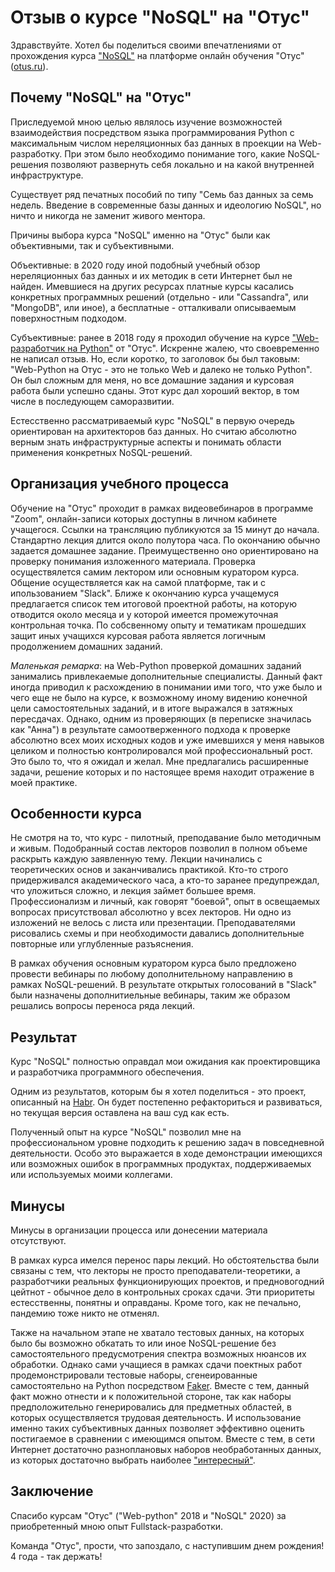 # Отзыв о курсе "NoSQL" на "Отус"

Здравствуйте. Хотел бы поделиться своими впечатлениями от прохождения курса ["NoSQL"](https://otus.ru/lessons/nosql-bd) на платформе онлайн обучения "Отус"([otus.ru](https://otus.ru/)). 

## Почему "NoSQL" на "Отус"

Приследуемой мною целью являлось изучение возможностей взаимодействия посредством языка программирования Python с максимальным числом нереляционных баз данных в проекции на Web-разработку. При этом было необходимо понимание того, какие NoSQL-решения позволяют развернуть себя локально и на какой внутренней инфраструктуре.

Существует ряд печатных пособий по типу "Семь баз данных за семь недель. Введение в современные базы данных и идеологию NoSQL", но ничто и никогда не заменит живого ментора.

Причины выбора курса "NoSQL" именно на "Отус" были как объективными, так и субъективными.

Объективные: в 2020 году иной подобный учебный обзор нереляционных баз данных и их методик в сети Интернет был не найден. Имевшиеся на других ресурсах платные курсы касались конкретных программных решений (отдельно - или "Cassandra", или "MongoDB", или иное), а бесплатные - отталкивали описываемым поверхностным подходом.

Субъективные: ранее в 2018 году я проходил обучение на курсе ["Web-разработчик на Python"](https://otus.ru/lessons/webpython/) от "Отус". Искренне жалею, что своевременно не написал отзыв. Но, если коротко, то заголовок бы был таковым: "Web-Python на Отус - это не только Web и далеко не только Python". Он был сложным для меня, но все домашние задания и курсовая работа были успешно сданы. Этот курс дал хороший вектор, в том числе в последующем саморазвитии.

Естесственно рассматриваемый курс "NoSQL" в первую очередь ориентирован на архитекторов баз данных. Но считаю абсолютно верным знать инфраструктурные аспекты и понимать области применения конкретных NoSQL-решений. 


## Организация учебного процесса

Обучение на "Отус" проходит в рамках видеовебинаров в программе "Zoom", онлайн-записи которых доступны в личном кабинете учащегося. Ссылки на трансляцию публикуются за 15 минут до начала. Стандартно лекция длится около полутора часа. По окончанию обычно задается домашнее задание. Преимущественно оно ориентировано на проверку понимания изложенного материала. Проверка осуществялется самим лектором или основным куратором курса. Общение осуществляется как на самой платформе, так и с ипользованием "Slack". Ближе к окончанию курса учащемуся предлагается список тем итоговой проектной работы, на которую отводится около месяца и у которой имеется промежуточная контрольная точка. По собсвенному опыту и тематикам прошедших защит иных учащихся курсовая работа является логичным продолжением домашних заданий.

_Маленькая ремарка_: на Web-Python проверкой домашних заданий занимались привлекаемые дополнительные специалисты. Данный факт иногда приводил к расхождению в понимании ими того, что уже было и чего еще не было на курсе, к возможному иному видению конечной цели самостоятельных заданий, и в итоге выражался в затяжных пересдачах. Однако, одним из проверяющих (в переписке значилась как "Анна") в результате самоотверженного подхода к проверке абсолютно всех моих исходных кодов и уже имевшихся у меня навыков целиком и полностью контролировался мой профессиональный рост. Это было то, что я ожидал и желал. Мне предлагались расширенные задачи, решение которых и по настоящее время находит отражение в моей практике.  

## Особенности курса

Не смотря на то, что курс - пилотный, преподавание было методичным и живым. Подобранный состав лекторов позволил в полном объеме раскрыть каждую заявленную тему. Лекции начинались с теоретических основ и заканчивались практикой. Кто-то строго придерживался академического часа, а кто-то заранее предупреждал, что уложиться сложно, и лекция займет большее время. Профессионализм и личный, как говорят "боевой", опыт в освещаемых вопросах присутствовал абсолютно у всех лекторов. Ни одно из изложений не велось с листа или презентации. Преподавателями рисовались схемы и при необходимости давались дополнительные повторные или углубленные разъяснения.

В рамках обучения основным куратором курса было предложено провести вебинары по любому дополнительному направлению в рамках NoSQL-решений. В результате открытых голосований в "Slack" были назначены дополнитиельные вебинары, таким же образом решались вопросы переноса ряда лекций. 

## Результат

Курс "NoSQL" полностью оправдал мои ожидания как проектировщика и разработчика программного обеспечения.

Одним из результатов, которым бы я хотел поделиться - это проект, описанный на [Habr](https://habr.com/ru/post/550294/). Он будет постепенно рефакториться и развиваться, но текущая версия оставлена на ваш суд как есть.

Полученный опыт на курсе "NoSQL" позволил мне на профессиональном уровне подходить к решению задач в повседневной деятельности. Особо это выражается в ходе демонстрации имеющихся или возможных ошибок в программных продуктах, поддерживаемых или используемых моими коллегами.

## Минусы

Минусы в организации процесса или донесении материала отсутствуют. 

В рамках курса имелся перенос пары лекций. Но обстоятельства были связаны с тем, что лекторы не просто преподаватели-теоретики, а разработчики реальных функционирующих проектов, и предновогодний цейтнот - обычное дело в контрольных сроках сдачи. Эти приоритеты естесственны, понятны и оправданы. Кроме того, как не печально, пандемию тоже никто не отменял.

Также на начальном этапе не хватало тестовых данных, на которых было бы возможно обкатать то или иное NoSQL-решение без самостоятельного предусмотрения спектра возможных нюансов их обработки. Однако сами учащиеся в рамках сдачи поектных работ продемонстрировали тестовые наборы, сгенеированные самостоятельно на Python посредством [Faker](https://faker.readthedocs.io/en/master/). Вместе с тем, данный факт можно отнести и к положительной стороне, так как наборы предположительно генерировались для предметных областей, в которых осуществляется трудовая деятельность. И использование именно таких субъективных данных позволяет эффективно оценить постигаемое в сравнении с имеющимся опытом. Вместе с тем, в сети Интернет достаточно разноплановых наборов необработанных данных, из которых достаточно выбрать наиболее ["интересный"](https://habr.com/ru/post/523182/).
 
## Заключение

Спасибо курсам "Отус" ("Web-python" 2018 и "NoSQL" 2020) за приобретенный мною опыт Fullstack-разработки. 

Команда "Отус", прости, что запоздало, с наступившим днем рождения! 4 года - так держать!

